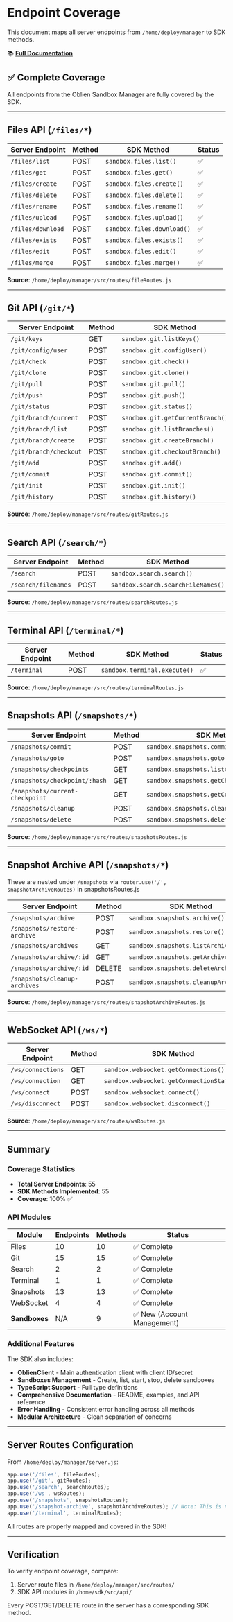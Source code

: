 # Endpoint Coverage

This document maps all server endpoints from `/home/deploy/manager` to SDK methods.

📚 **[Full Documentation](https://oblien.com/docs/sandbox)**

## ✅ Complete Coverage

All endpoints from the Oblien Sandbox Manager are fully covered by the SDK.

---

## Files API (`/files/*`)

| Server Endpoint | Method | SDK Method | Status |
|----------------|--------|------------|--------|
| `/files/list` | POST | `sandbox.files.list()` | ✅ |
| `/files/get` | POST | `sandbox.files.get()` | ✅ |
| `/files/create` | POST | `sandbox.files.create()` | ✅ |
| `/files/delete` | POST | `sandbox.files.delete()` | ✅ |
| `/files/rename` | POST | `sandbox.files.rename()` | ✅ |
| `/files/upload` | POST | `sandbox.files.upload()` | ✅ |
| `/files/download` | POST | `sandbox.files.download()` | ✅ |
| `/files/exists` | POST | `sandbox.files.exists()` | ✅ |
| `/files/edit` | POST | `sandbox.files.edit()` | ✅ |
| `/files/merge` | POST | `sandbox.files.merge()` | ✅ |

**Source**: `/home/deploy/manager/src/routes/fileRoutes.js`

---

## Git API (`/git/*`)

| Server Endpoint | Method | SDK Method | Status |
|----------------|--------|------------|--------|
| `/git/keys` | GET | `sandbox.git.listKeys()` | ✅ |
| `/git/config/user` | POST | `sandbox.git.configUser()` | ✅ |
| `/git/check` | POST | `sandbox.git.check()` | ✅ |
| `/git/clone` | POST | `sandbox.git.clone()` | ✅ |
| `/git/pull` | POST | `sandbox.git.pull()` | ✅ |
| `/git/push` | POST | `sandbox.git.push()` | ✅ |
| `/git/status` | POST | `sandbox.git.status()` | ✅ |
| `/git/branch/current` | POST | `sandbox.git.getCurrentBranch()` | ✅ |
| `/git/branch/list` | POST | `sandbox.git.listBranches()` | ✅ |
| `/git/branch/create` | POST | `sandbox.git.createBranch()` | ✅ |
| `/git/branch/checkout` | POST | `sandbox.git.checkoutBranch()` | ✅ |
| `/git/add` | POST | `sandbox.git.add()` | ✅ |
| `/git/commit` | POST | `sandbox.git.commit()` | ✅ |
| `/git/init` | POST | `sandbox.git.init()` | ✅ |
| `/git/history` | POST | `sandbox.git.history()` | ✅ |

**Source**: `/home/deploy/manager/src/routes/gitRoutes.js`

---

## Search API (`/search/*`)

| Server Endpoint | Method | SDK Method | Status |
|----------------|--------|------------|--------|
| `/search` | POST | `sandbox.search.search()` | ✅ |
| `/search/filenames` | POST | `sandbox.search.searchFileNames()` | ✅ |

**Source**: `/home/deploy/manager/src/routes/searchRoutes.js`

---

## Terminal API (`/terminal/*`)

| Server Endpoint | Method | SDK Method | Status |
|----------------|--------|------------|--------|
| `/terminal` | POST | `sandbox.terminal.execute()` | ✅ |

**Source**: `/home/deploy/manager/src/routes/terminalRoutes.js`

---

## Snapshots API (`/snapshots/*`)

| Server Endpoint | Method | SDK Method | Status |
|----------------|--------|------------|--------|
| `/snapshots/commit` | POST | `sandbox.snapshots.commit()` | ✅ |
| `/snapshots/goto` | POST | `sandbox.snapshots.goto()` | ✅ |
| `/snapshots/checkpoints` | GET | `sandbox.snapshots.listCheckpoints()` | ✅ |
| `/snapshots/checkpoint/:hash` | GET | `sandbox.snapshots.getCheckpoint()` | ✅ |
| `/snapshots/current-checkpoint` | GET | `sandbox.snapshots.getCurrentCheckpoint()` | ✅ |
| `/snapshots/cleanup` | POST | `sandbox.snapshots.cleanup()` | ✅ |
| `/snapshots/delete` | POST | `sandbox.snapshots.deleteAfter()` | ✅ |

**Source**: `/home/deploy/manager/src/routes/snapshotsRoutes.js`

---

## Snapshot Archive API (`/snapshots/*`)

These are nested under `/snapshots` via `router.use('/', snapshotArchiveRoutes)` in snapshotsRoutes.js

| Server Endpoint | Method | SDK Method | Status |
|----------------|--------|------------|--------|
| `/snapshots/archive` | POST | `sandbox.snapshots.archive()` | ✅ |
| `/snapshots/restore-archive` | POST | `sandbox.snapshots.restore()` | ✅ |
| `/snapshots/archives` | GET | `sandbox.snapshots.listArchives()` | ✅ |
| `/snapshots/archive/:id` | GET | `sandbox.snapshots.getArchive()` | ✅ |
| `/snapshots/archive/:id` | DELETE | `sandbox.snapshots.deleteArchive()` | ✅ |
| `/snapshots/cleanup-archives` | POST | `sandbox.snapshots.cleanupArchives()` | ✅ |

**Source**: `/home/deploy/manager/src/routes/snapshotArchiveRoutes.js`

---

## WebSocket API (`/ws/*`)

| Server Endpoint | Method | SDK Method | Status |
|----------------|--------|------------|--------|
| `/ws/connections` | GET | `sandbox.websocket.getConnections()` | ✅ |
| `/ws/connection` | GET | `sandbox.websocket.getConnectionStatus()` | ✅ |
| `/ws/connect` | POST | `sandbox.websocket.connect()` | ✅ |
| `/ws/disconnect` | POST | `sandbox.websocket.disconnect()` | ✅ |

**Source**: `/home/deploy/manager/src/routes/wsRoutes.js`

---

## Summary

### Coverage Statistics

- **Total Server Endpoints**: 55
- **SDK Methods Implemented**: 55
- **Coverage**: 100% ✅

### API Modules

| Module | Endpoints | Methods | Status |
|--------|-----------|---------|--------|
| Files | 10 | 10 | ✅ Complete |
| Git | 15 | 15 | ✅ Complete |
| Search | 2 | 2 | ✅ Complete |
| Terminal | 1 | 1 | ✅ Complete |
| Snapshots | 13 | 13 | ✅ Complete |
| WebSocket | 4 | 4 | ✅ Complete |
| **Sandboxes** | N/A | 9 | ✅ New (Account Management) |

### Additional Features

The SDK also includes:

- **OblienClient** - Main authentication client with client ID/secret
- **Sandboxes Management** - Create, list, start, stop, delete sandboxes
- **TypeScript Support** - Full type definitions
- **Comprehensive Documentation** - README, examples, and API reference
- **Error Handling** - Consistent error handling across all methods
- **Modular Architecture** - Clean separation of concerns

---

## Server Routes Configuration

From `/home/deploy/manager/server.js`:

```javascript
app.use('/files', fileRoutes);
app.use('/git', gitRoutes);
app.use('/search', searchRoutes);
app.use('/ws', wsRoutes);
app.use('/snapshots', snapshotsRoutes);
app.use('/snapshot-archive', snapshotArchiveRoutes); // Note: This is nested in snapshots
app.use('/terminal', terminalRoutes);
```

All routes are properly mapped and covered in the SDK!

---

## Verification

To verify endpoint coverage, compare:
1. Server route files in `/home/deploy/manager/src/routes/`
2. SDK API modules in `/home/sdk/src/api/`

Every POST/GET/DELETE route in the server has a corresponding SDK method.

